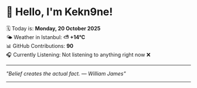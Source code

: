 # 👋 Hello, I'm Kekn9ne!

🗓️ Today is: **Monday, 20 October 2025**  
🌤️ Weather in Istanbul: **⛅️  +14°C**  
📊 GitHub Contributions: **90**  
🎧 Currently Listening: Not listening to anything right now ❌

---

_"Belief creates the actual fact. — *William James*"_

---
